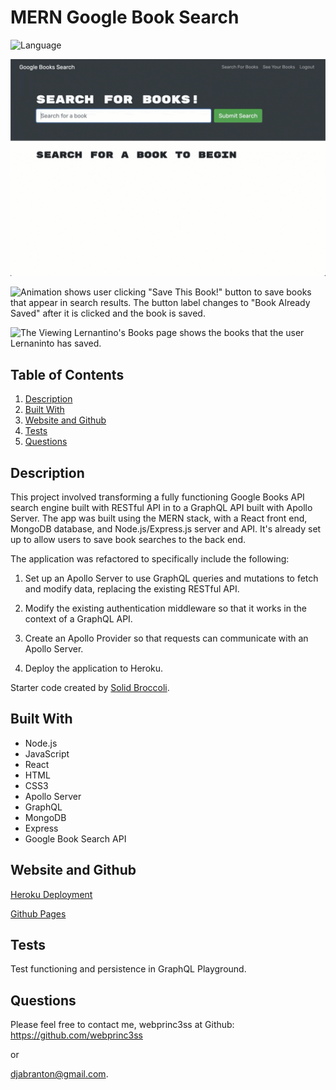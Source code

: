 # MERN Google Book Search

![Language](https://img.shields.io/badge/Lang-JavaScript-yellow)



![Animation shows "star wars" typed into a search box and books about Star Wars appearing as results.](./Assets/21-mern-homework-demo-01.gif)


![Animation shows user clicking "Save This Book!" button to save books that appear in search results. The button label changes to "Book Already Saved" after it is clicked and the book is saved.](./Assets/21-mern-homework-demo-02.gif)


![The Viewing Lernantino's Books page shows the books that the user Lernaninto has saved.](./Assets/21-mern-homework-demo-03.gif)

## Table of Contents
  1. [Description](#description)
  2. [Built With](#built-with)
  3. [Website and Github](#website-and-github)
  4. [Tests](#tests)
  5. [Questions](#questions)
  
## Description
This project involved transforming a fully functioning Google Books API search engine built with RESTful API in to a 
GraphQL API built with Apollo Server. The app was built using the MERN stack, with a React front end, MongoDB database, and Node.js/Express.js server and API. It's already set up to allow users to save book searches to the back end. 

The application was refactored to specifically include the following:

1. Set up an Apollo Server to use GraphQL queries and mutations to fetch and modify data, replacing the existing RESTful API.

2. Modify the existing authentication middleware so that it works in the context of a GraphQL API.

3. Create an Apollo Provider so that requests can communicate with an Apollo Server.

4. Deploy the application to Heroku.

Starter code created by [Solid Broccoli](https://github.com/coding-boot-camp/solid-broccoli).

## Built With
- Node.js
- JavaScript
- React
- HTML
- CSS3
- Apollo Server
- GraphQL
- MongoDB
- Express
- Google Book Search API
   
## Website and Github

[Heroku Deployment](https://shrouded-cliffs-09923.herokuapp.com/)

[Github Pages](https://github.com/webprinc3ss/MERN-book-search-engine)
 
## Tests
Test functioning and persistence in GraphQL Playground.


## Questions
Please feel free to contact me, webprinc3ss at Github: https://github.com/webprinc3ss 

or

djabranton@gmail.com. 
      